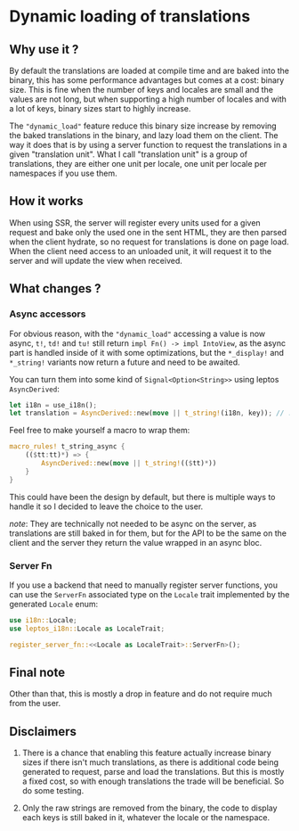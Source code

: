# Dynamic loading of translations

## Why use it ?

By default the translations are loaded at compile time and are baked into the binary,
this has some performance advantages but comes at a cost: binary size.
This is fine when the number of keys and locales are small and the values are not long,
but when supporting a high number of locales and with a lot of keys, binary sizes start to highly increase.

The `"dynamic_load"` feature reduce this binary size increase by removing the baked translations in the binary, and lazy load them on the client.
The way it does that is by using a server function to request the translations in a given "translation unit".
What I call "translation unit" is a group of translations, they are either one unit per locale, one unit per locale per namespaces if you use them.

## How it works

When using SSR, the server will register every units used for a given request and bake only the used one in the sent HTML,
they are then parsed when the client hydrate, so no request for translations is done on page load.
When the client need access to an unloaded unit, it will request it to the server and will update the view when received.

## What changes ?

### Async accessors

For obvious reason, with the `"dynamic_load"` accessing a value is now async, `t!`, `td!` and `tu!` still return `impl Fn() -> impl IntoView`, as the async part is handled inside of it with some optimizations, but the `*_display!` and `*_string!` variants now return a future and need to be awaited.

You can turn them into some kind of `Signal<Option<String>>` using leptos `AsyncDerived`:

```rust
let i18n = use_i18n();
let translation = AsyncDerived::new(move || t_string!(i18n, key)); // .get() will return an `Option<&'static str>`
```

Feel free to make yourself a macro to wrap them:

```rust
macro_rules! t_string_async {
    (($tt:tt)*) => {
        AsyncDerived::new(move || t_string!(($tt)*))
    }
}
```

This could have been the design by default, but there is multiple ways to handle it so I decided to leave the choice to the user.

_note_: They are technically not needed to be async on the server, as translations are still baked in for them,
but for the API to be the same on the client and the server they return the value wrapped in an async bloc.

### Server Fn

If you use a backend that need to manually register server functions,
you can use the `ServerFn` associated type on the `Locale` trait implemented by the generated `Locale` enum:

```rust
use i18n::Locale;
use leptos_i18n::Locale as LocaleTrait;

register_server_fn::<<Locale as LocaleTrait>::ServerFn>();
```

## Final note

Other than that, this is mostly a drop in feature and do not require much from the user.

## Disclaimers

1.  There is a chance that enabling this feature actually increase binary sizes if there isn't much translations,
    as there is additional code being generated to request, parse and load the translations. But this is mostly a fixed cost,
    so with enough translations the trade will be beneficial. So do some testing.

2.  Only the raw strings are removed from the binary, the code to display each keys is still baked in it, whatever the locale or the namespace.
